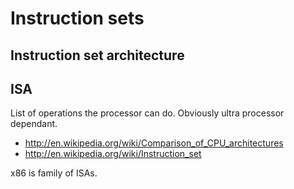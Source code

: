 # Instruction sets

## Instruction set architecture

## ISA

List of operations the processor can do. Obviously ultra processor dependant.

- <http://en.wikipedia.org/wiki/Comparison_of_CPU_architectures>
- <http://en.wikipedia.org/wiki/Instruction_set>

x86 is family of ISAs.

